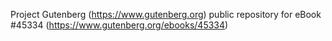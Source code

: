 Project Gutenberg (https://www.gutenberg.org) public repository for eBook #45334 (https://www.gutenberg.org/ebooks/45334)
